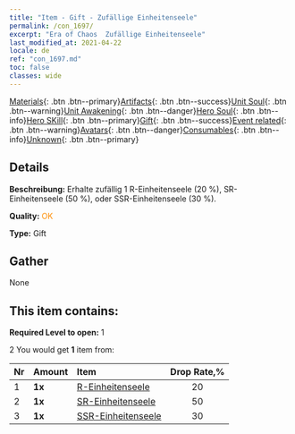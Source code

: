 ```yaml
---
title: "Item - Gift - Zufällige Einheitenseele"
permalink: /con_1697/
excerpt: "Era of Chaos  Zufällige Einheitenseele"
last_modified_at: 2021-04-22
locale: de
ref: "con_1697.md"
toc: false
classes: wide
---
```

 [Materials](/ItemsDE/){: .btn .btn--primary}[Artifacts](/ItemsDE/Artifacts/){: .btn .btn--success}[Unit Soul](/ItemsDE/UnitSoul/){: .btn .btn--warning}[Unit Awakening](/ItemsDE/UnitAwakening/){: .btn .btn--danger}[Hero Soul](/ItemsDE/HeroSoul/){: .btn .btn--info}[Hero SKill](/ItemsDE/HeroSkill/){: .btn .btn--primary}[Gift](/ItemsDE/Gift/){: .btn .btn--success}[Event related](/ItemsDE/Events/){: .btn .btn--warning}[Avatars](/ItemsDE/Avatars/){: .btn .btn--danger}[Consumables](/ItemsDE/Consumables/){: .btn .btn--info}[Unknown](/ItemsDE/Unknown/){: .btn .btn--primary}

## Details
 **Beschreibung:** Erhalte zufällig 1 R-Einheitenseele (20 %), SR-Einheitenseele (50 %), oder SSR-Einheitenseele (30 %).

 **Quality:** <span style="color: #FF8C00">OK</span>

 **Type:** Gift

## Gather

  None

## This item contains:

 **Required Level to open:** 1

 2 You would get **1** item  from:

  | Nr | Amount |     Item    | Drop Rate,% |
  |:---|:-------|:------------|:---------:|
  | 1 |  **1x** | [R-Einheitenseele](/de/Items/con_533/) | 20 | 
  | 2 |  **1x** | [SR-Einheitenseele](/de/Items/con_534/) | 50 | 
  | 3 |  **1x** | [SSR-Einheitenseele](/de/Items/con_535/) | 30 | 
